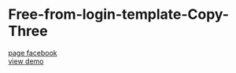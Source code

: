 # Free-from-login-template-Copy-Three
<a href="https://www.facebook.com/Webi4u-670245179977567">page facebook</a><br/>
<a href="http://webi4u.com/web/article/Free-from-login-template-Copy-Three/page/0">view demo</a>
